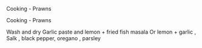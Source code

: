 Cooking - Prawns

Cooking - Prawns

Wash and dry
Garlic paste and lemon + fried fish masala
Or lemon + garlic , Salk , black pepper, oregano , parsley

